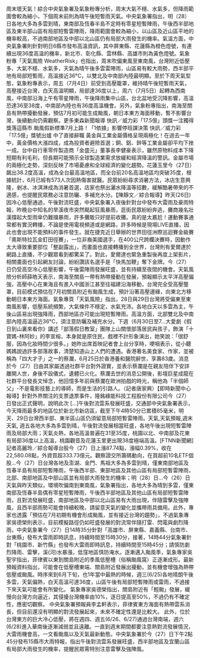 周末壞天氣！綜合中央氣象署及氣象粉專分析，周末大氣不穩、水氣多，但降雨範圍會較為縮小，下個周末前則為晴午後短暫雨天氣。中央氣象署指出，明（28）日各地大多為多雲到晴，東南部及恆春半島不定時有零星短暫陣雨，午後西半部地區及東半部山區有局部短暫雷陣雨，降雨範圍會較為縮小，以山區及近山區平地的機率較高，不過南部地區及中部以北山區仍有局部大雨發生的機率。氣溫方面，中央氣象署則針對明日6縣市發布高溫資訊，其中屏東縣、花蓮縣為橙色燈號，有連續出現36度高溫的機率，新北市、彰化縣、雲林縣、高雄市則為黃色燈號。氣象粉專「天氣風險 WeatherRisk」也指出，周末吹偏東風至東南風，台灣附近低壓多、大氣不穩、水氣多，天氣為晴午後多雲雷陣雨，山區易有較大雨勢，西半部平地有局部短暫雨，高溫接近36°C，以雙北及中南部內陸最明顯。至於下周天氣型態，氣象粉專表示，周五（7月4日）前受到高壓籠罩，維持晴午後短暫雨天氣，高壓接近台灣，白天高溫明顯，局部達36度以上，周六（7月5日）起轉為西南風，中南部沿海上午有零星陣雨，午後降雨集中山區，台北盆地受沉降影響，高溫恐達36至38度，中南部內陸也有36度高溫機會。另外，氣象粉專指出，南海至關島有熱帶擾動發展，預估7月初可能生成颱風，朝日本東方海面移動，暫不影響台灣，後續動向仍需觀察。更多東森新聞報導 快訊／威力彩「17.5億」頭獎一注獨得 獎落這縣市  颱風假新標準7月上路！「1依據」影響停班課決策  快訊／威力彩「17.5億」獎號出爐 中了直接辭職 黃金與工業金屬價格呈現兩極化！在過去一年中，黃金價格大漲四成，成為投資者避險首選；銅、鋁、鋅等工業金屬卻平均下挫一成。台中自行車零件製造商「金盛元」董事長李健豪表示，雖然原物料成本下降短期有利毛利，但長期可能預示全球製造業需求放緩和經濟降溫的警訊。金屬市場的兩極化走勢，深刻反映了市場憂慮和全球經濟的變化趨勢。花蓮玉里今（27日）飆出38.2度高溫，成為全台最高溫地區，而全台前20名高溫地區均突破35度，根據統計，6月已經有573人次因熱傷害就醫。民眾紛紛尋求消暑方法，冰店生意興隆，剉冰、冰淇淋成為消暑首選，店家也祭出灑水降溫等招數，緩解酷暑帶來的不適感，也提醒民眾務必注意防曬、多補充水分。【陳靜文／綜合報導】昨天(26日)因冷心低壓通過，午後對流旺盛，中央氣象署入夜後針對台中發布大雷雨及豪雨特報，昨晚台中知名的旱溪夜市突然颳起狂風暴雨，逛街民眾紛紛奔逃，攤商幾名壯漢撐起大型雨傘仍難擋暴雨，許多攤販只好提前收攤。真的是太尷尬！運動賽事通常都有實況轉播，不論是使用電視頻道或是網路，許多時候是現場LIVE直播，因此也會出現不能預料的事件發生。就在捷克近日舉辦的世界田徑洲際巡迴賽金級賽「奧斯特拉瓦金釘田徑賽」，一位非裔美國選手，在400公尺跨欄決賽時，因動作太大導致重要部位「整副露出」，而畫面也直接轉播到全世界，台灣則有愛爾達於網路上直播，不少觀眾看到都驚呆了。對此，愛爾達也緊急重製後再度上架影片，相關畫面也引起網友討論，紛紛讚該名選手是「快馬加鞭」奪下金牌。今（27）日仍受高空冷心低壓影響，午後雷陣雨發展旺盛，並有持續至夜間的機會。天氣風險分析師薛皓天表示，南海至關島一帶有熱帶擾動在發展，預報顯示太平洋高壓偏強，高壓中心在東海且有進入中國浙江甚至往福建沿海移動，台灣完全受高壓壟罩，目前模式預估在7月初關島附近有颱風生成，預計沿著高壓邊緣，向東北方移動朝日本東方海面。氣象專頁「天氣風險」指出，28日與29日台灣將受偏東至東南風影響，低壓系統頻繁，大氣條件不穩定，水氣充沛。各地白天以多雲為主，午後山區易出現強降雨，西部地區亦可能出現短暫陣雨。高溫方面，北部雙北及中南部內陸高溫逼近36°C，須注意防曬及補充水分。下週（6月30日至7...大愛劇《假日到山裏來看你》講述「部落假日教室」團隊上山關懷部落居民與孩子，飾演「十寶媽-林阿妙」的李宣榕，本身就是原住民，戲裡不計形象演出，她笑說：「很舒服，因為化妝時間少很多。」她昨出席首映記者會上台分享時，哽咽表示，從小聽媽媽說過許多部落故事，清楚知道山上人們的遭遇。香港著名美食家、作家，並被稱為「四大才子」之一的蔡瀾，6月25日於香港養和醫院辭世，享壽83歲。消息於今（27）日由其家屬透過社群平台對外證實，並表示蔡瀾是在親友陪伴下安詳離開人世，身後不設儀式，遺體已火化。蔡瀾去世的消息公開後，影壇巨星成龍在社群平台發長文悼念，他回憶多年前與蔡瀾在歐洲拍戲的時光，稱他為「半個師父」-不是電影技藝上的導師，而是生活的引路人。（記者唐家興）【即時新聞中心報導】針對外界關注的支票退票事件，隆銘綠能科技工程股份有限公司今（27）日發出正式聲明，說明此次 […]午後對流雲系發展旺盛，交通部中央氣象署表示，今天降雨最多的地區位於新北市新店區，截至下午4時50分已累積85毫米，明天、29日台灣西半部、東半區山區仍須留意局部短暫雷陣雨。天氣,天氣預報,週末天氣, 週五各地大多為多雲到晴，午後對流發展相當旺盛，各地午後出現短暫雷陣雨及局部大雨；天氣炎熱，各地高溫普遍在31至35度，桃園以北、中南部及花東有局部36度以上高溫，桃園觀音及花蓮玉里更出現38度極端高溫。[FTNN新聞網]記者高麗玲／綜合報導台股今（27）日上漲87.74點，漲幅0.39%，收在22,580.08點，外資買超333.73億元。觀察證交所籌碼動向，在買超前10名ETF個股...今（27）日台灣各地及澎湖、金門、馬祖大多為多雲到晴，僅東南部地區及恆春半島有局部短暫陣雨，午後西半部、東部地區及其他山區有局部短暫雷陣雨，北部、南部地區及中部山區並有局部大雨發生的機率；明（28）日...今（26）日天氣與昨天類似，環境吹偏南到東南風，氣象署指出，各地大多為晴到多雲，僅東南部及恆春半島偶有零星短暫陣雨，午後西半部地區及其他山區有局部短暫雷陣雨，且對流發展旺盛，南部地區及中部以北山區易有大雨出現，伴隨雷擊及強陣風，且西半部雨勢可能會持續較晚，請留意天氣的變化並攜帶雨具備用。此外，專家也透露「預估在7月初期有機會形成颱風，並有接近台灣的趨勢」，不過氣象專家吳德榮則表示，目前模擬路徑仍如旺盛發展的對流常伴隨打雷、閃電與劇烈降雨，中央氣象署今（27）日14時35分針對「高雄市、屏東縣、嘉義縣、台南市、台東縣」發布大雷雨即時訊息，持續時間至15時30分，接著，14時44分氣象署針對「桃園市、新竹縣」也發布大雷雨即時訊息，持續時間至15時45分；請慎防劇烈降雨、雷擊，溪(河)水暴漲，低窪地區慎防淹水。逐漸邁入颱風季，氣象專家吳聖宇指出，菲律賓以東到關島附近的季風低壓槽（俗稱颱風窩）正逐漸成形。最新預報資料指出，可能會在低壓槽東端、關島附近發展出擾動，並有機會增強為熱帶低壓或颱風。時序來到6月下旬，也1年當中最熱的時候，週三(6/25)各地晴朗午後多雲，天氣偏熱，白天高溫可達36度，山區午後有局部短暫陣雨或雷雨，不過接下來天氣可能會有所變化。 氣象專家吳德榮指出，關島附近有「輕颱」發展，緩慢向台灣方向逼近，其侵擾台灣機率由10%，逐日提高至50%，不過仍有不確定性，應密切觀察。 中央氣象署預報員李孟軒表示，菲律賓東方海面有熱帶雲系消長，但目前還沒有明顯的對流發展起來，未來不確定性還是比較大。 此外，位於台灣東方的巨大冷心低壓，將在週四、週五(6/26、6/27)通過台灣南端，週六(6/28)進入華南後逐漸減弱並且遠離。一直到週末期間都要注意熱對流發展情況，大雷雨機會高，一文看颱風以及天氣最新動態。中央氣象署於今（27）日下午2點45分發布15縣市大雨特報，指出午後對流雲系發展旺盛，西半部地區及宜蘭山區有局部大雨發生的機率，提醒民眾需特別注意雷擊及強陣風。